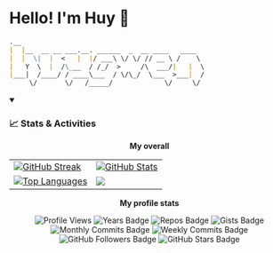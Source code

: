 # Hello! I'm Huy 👋 

```markdown
.__                                              
|  |__  __ __ ___.__. ______  _  __ ____   ____  
|  |  \|  |  <   |  |/ ___\ \/ \/ // __ \ /    \ 
|   Y  \  |  /\___  / /_/  >     /\  ___/|   |  \
|___|  /____/ / ____\___  / \/\_/  \___  >___|  /
     \/       \/   /_____/             \/     \/ 
```

<details open>
  <summary>
    <h3>📈 Stats & Activities</h3>
  </summary>

  <p align="center">
    <b> My overall </b>
  </p>
  <table align="center">
    <tr>
      <td>
        <a href="https://git.io/streak-stats">
          <img src="https://github-readme-streak-stats.herokuapp.com/?user=huygwen&theme=react" alt="GitHub Streak"/>
        </a>
      </td>
      <td>
        <a href="https://github.com/anuraghazra/github-readme-stats">
          <img src="https://github-readme-stats.vercel.app/api?username=huygwen&custom_title=Huy's%20GitHub%20statistics&show_icons=true&theme=react&rank_icon=percentile&include_all_commits=true" alt="GitHub Stats"/>
        </a>
      </td>
    </tr>
    <tr>
      <td>
        <a href="https://github.com/anuraghazra/github-readme-stats">
          <img src="https://github-readme-stats.vercel.app/api/top-langs/?username=huygwen&show_icons=true&count_private=true&theme=react&layout=donut" alt="Top Languages"/>
        </a>
      </td>
      <td>
        <a href="https://github.com/vn7n24fzkq/github-profile-summary-cards">
          <img src="http://github-profile-summary-cards.vercel.app/api/cards/productive-time?username=huygwen&theme=github_dark&utcOffset=7 alt="Productive Time" />
        </a>
      </td>
    </tr>
  </table>

  <p align="center">
    <b> My profile stats </b>
  </p>
  <p align="center">
    <img src="https://komarev.com/ghpvc/?username=huygwen&color=blue&style=flat" alt="Profile Views"/>
    <img src="https://badges.pufler.dev/years/huygwen?style=flat&color=blue" alt="Years Badge"/>
    <img src="https://badges.pufler.dev/repos/huygwen?style=flat&color=blue" alt="Repos Badge"/>
    <img src="https://badges.pufler.dev/gists/huygwen?style=flat&color=blue" alt="Gists Badge"/>
    <img src="https://badges.pufler.dev/commits/monthly/huygwen?style=flat&color=blue" alt="Monthly Commits Badge"/>
    <img src="https://badges.pufler.dev/commits/weekly/huygwen?style=flat&color=blue" alt="Weekly Commits Badge"/>
    <img src="https://img.shields.io/github/followers/huygwen?label=Follow&style=social" alt="GitHub Followers Badge"/>
    <img src="https://img.shields.io/github/stars/huygwen?affiliations=OWNER%2CCOLLABORATOR&style=social" alt="GitHub Stars Badge"/>
  </p>
</details>
